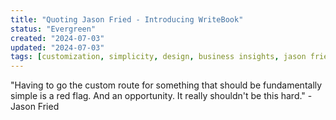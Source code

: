 ```yaml
---
title: "Quoting Jason Fried - Introducing WriteBook"
status: "Evergreen"
created: "2024-07-03"
updated: "2024-07-03"
tags: [customization, simplicity, design, business insights, jason fried]
---
```

"Having to go the custom route for something that should be fundamentally simple is a red flag. And an opportunity. It really shouldn't be this hard." - Jason Fried